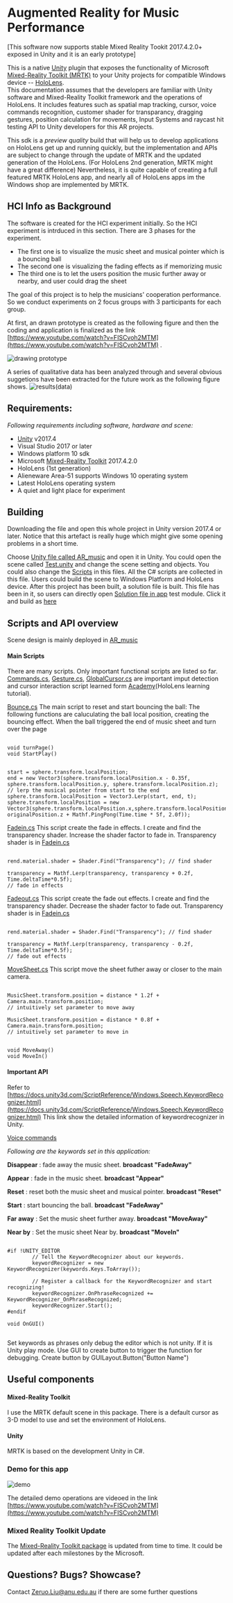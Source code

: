 # Augmented Reality for Music Performance #

[This software now supports stable Mixed Reality Tookit 2017.4.2.0+ exposed in Unity and it is an early prototype]

This is a native [Unity](https://unity3d.com/) plugin that exposes the functionality of Microsoft
[Mixed-Reality Toolkit (MRTK)](https://github.com/microsoft/MixedRealityToolkit-Unity) to your Unity projects for compatible Windows device -- 
[HoloLens](https://www.microsoft.com/en-us/hololens/buy).  
This documentation assumes that the developers are familiar with Unity software and Mixed-Reality Toolkit framework and the operations of HoloLens. 
It includes features such as spatial map tracking, cursor, voice commands recognition, customer shader for transparancy, 
dragging gestures, position calculation for movements,
Input Systems and raycast hit testing API to Unity developers for this AR projects.

This sdk is a _preview quality_ build that
will help us to develop applications on HoloLens get up and running quickly, but the implementation and APIs are subject to change 
through the update of MRTK and the updated generation of the HoloLens.  (For HoloLens 2nd generation, MRTK might have a great difference)
Nevertheless, it is quite capable of creating a full featured MRTK HoloLens app, and nearly all of HoloLens apps im the Windows shop are implemented by
MRTK.

## HCI Info as Background ##

The software is created for the HCI experiment initially. So the HCI experiment is intrduced in this section.
There are 3 phases for the experiment. 

* The first one is to visualize the music sheet and musical pointer which is a bouncing ball
* The second one is visualizing the fading effects as if memorizing music 
* The third one is to let the users position the music further away or nearby, and user could drag the sheet

The goal of this project is to help the musicians' cooperation performance. So we conduct experiments on 2 focus groups with 3 participants for each group. 

At first, an drawn prototype is created as the following figure and then the coding and application is finalized as the link 
[https://www.youtube.com/watch?v=FISCvoh2MTM](https://www.youtube.com/watch?v=FISCvoh2MTM) .

![drawing prototype](./drawn_prototype.jpg) 

A series of qualitative data has been analyzed through and several obvious suggetions have been extracted for the future work as the following figure shows.
![results(data)](./data.jpg) 


## Requirements: ##

_Following requirements including software, hardware and scene:_

* [Unity](https://unity3d.com/get-unity/download) v2017.4
* Visual Studio 2017 or later
* Windows platform 10 sdk 
* Microsoft [Mixed-Reality Toolkit](https://github.com/microsoft/MixedRealityToolkit-Unity/releases/tag/2017.4.2.0) 2017.4.2.0 
* HoloLens (1st generation)
* Alieneware Area-51 supports Windows 10 operating system
* Latest HoloLens operating system
* A quiet and light place for experiment 


## Building ##

Downloading the file and open this whole project in Unity version 2017.4 or later. 
Notice that this artefact is really huge which might give some opening problems in a short time.

Choose [Unity file called AR_music](./artifacts/Assets/AR_music) and open it in Unity. 
You could open the scene called [Test.unity](./artifacts/Assets/AR_music/Test.unity) and change the scene setting and objects.
You could also change the [Scripts](./artifacts/Assets/AR_music/Scripts) in this files. All the C# scripts are collected in this file.
Users could build the scene to Windows Platform and HoloLens device.
After this project has been built, a solution file is built.
This file has been in it, so users can directly open [Solution file in app](./artifacts/App/TEST.sln) test module. 
Click it and build as [here](https://docs.microsoft.com/en-us/windows/mixed-reality/using-visual-studio#enabling-developer-mode) 


## Scripts and API overview ##

Scene design is mainly deployed in [ AR_music](./artifacts/Assets/AR_music)   


<h4>Main Scripts</h4>

There are many scripts. Only important functional scripts are listed so far.
[Commands.cs](./artifacts/Assets/AR_music/Scripts/Commands.cs), [Gesture.cs](./artifacts/Assets/AR_music/Scripts/Gesture.cs),
[GlobalCursor.cs](./artifacts/Assets/AR_music/Scripts/GlobalCursor.cs) are important imput detection and cursor 
interaction script learned form [Academy](https://docs.microsoft.com/en-us/windows/mixed-reality/holograms-101)(HoloLens learning tutorial).

[Bounce.cs](./artifacts/Assets/AR_music/Scripts/Bounce.cs) The main script to reset and start bouncing the ball:
The following functions are caluculating the ball local position, creating the bouncing effect.
When the ball triggered the end of music sheet and turn over the page 

```CSharp

void turnPage()
void StartPlay()

```


```CSharp

start = sphere.transform.localPosition;
end = new Vector3(sphere.transform.localPosition.x - 0.35f, sphere.transform.localPosition.y, sphere.transform.localPosition.z);
// lerp the musical pointer from start to the end
sphere.transform.localPosition = Vector3.Lerp(start, end, t);
sphere.transform.localPosition = new Vector3(sphere.transform.localPosition.x,sphere.transform.localPosition.y, originalPosition.z + Mathf.PingPong(Time.time * 5f, 2.0f));

```

[Fadein.cs](./artifacts/Assets/AR_music/Scripts/Fadein.cs) 
This script create the fade in effects. I create and find the transparency shader. Increase the shader factor to fade in.
Transparency shader is in [Fadein.cs](./artifacts/Assets/AR_music/Materials/Transparency_shade.shader) 

```CSharp

rend.material.shader = Shader.Find("Transparency"); // find shader 

transparency = Mathf.Lerp(transparency, transparency + 0.2f, Time.deltaTime*0.5f);
// fade in effects

```

[Fadeout.cs](./artifacts/Assets/AR_music/Scripts/Fadeout.cs) 
This script create the fade out effects. I create and find the transparency shader. Decrease the shader factor to fade out.
Transparency shader is in [Fadein.cs](./artifacts/Assets/AR_music/Materials/Transparency_shade.shader) 

```CSharp

rend.material.shader = Shader.Find("Transparency"); // find shader 

transparency = Mathf.Lerp(transparency, transparency - 0.2f, Time.deltaTime*0.5f);
// fade out effects

```


[MoveSheet.cs](./artifacts/Assets/AR_music/Scripts/MoveSheet.cs) 
This script move the sheet futher away or closer to the main camera.

```CSharp

MusicSheet.transform.position = distance * 1.2f + Camera.main.transform.position;
// intuitively set parameter to move away

MusicSheet.transform.position = distance * 0.8f + Camera.main.transform.position;
// intuitively set parameter to move in

```

```CSharp

void MoveAway()
void MoveIn()

```

<h4>Important API</h4>

Refer to 
[https://docs.unity3d.com/ScriptReference/Windows.Speech.KeywordRecognizer.html](https://docs.unity3d.com/ScriptReference/Windows.Speech.KeywordRecognizer.html)
This link show the detailed information of keywordrecognizer in Unity.

[Voice commands](./artifacts/Assets/AR_music/Scripts/Voice.cs) 

_Following are the keywords set in this application:_

<b>Disappear</b> : fade away the music sheet.  <b>broadcast "FadeAway"</b>

<b>Appear</b> : fade in the music sheet. <b>broadcast "Appear"</b>

<b>Reset</b> : reset both the music sheet and musical pointer. <b>broadcast "Reset"</b>

<b>Start</b> : start bouncing the ball.  <b>broadcast "FadeAway"</b>

<b>Far away</b> : Set the music sheet further away.  <b>broadcast "MoveAway"</b>

<b>Near by</b> : Set the music sheet Near by.  <b>broadcast "MoveIn"</b>

```CSharp

#if !UNITY_EDITOR
        // Tell the KeywordRecognizer about our keywords.
        keywordRecognizer = new KeywordRecognizer(keywords.Keys.ToArray());

        // Register a callback for the KeywordRecognizer and start recognizing!
        keywordRecognizer.OnPhraseRecognized += KeywordRecognizer_OnPhraseRecognized;
        keywordRecognizer.Start();
#endif

void OnGUI()


```
Set keywords as phrases only debug the editor which is not unity. If it is Unity play mode. 
Use GUI to create button to trigger the function for debugging.
Create button by GUILayout.Button("Button Name")


  

## Useful components ##
<h4>Mixed-Reality Toolkit</h4>
I use the MRTK default scene in this package. There is a default cursor as 3-D model to use and set the environment of HoloLens.


<h4>Unity</h4>
MRTK is based on the development Unity in C#.




### Demo for this app ###

![demo](./AR.png) 

The detailed demo operations are videoed in the link [https://www.youtube.com/watch?v=FISCvoh2MTM](https://www.youtube.com/watch?v=FISCvoh2MTM) 



### Mixed Reality Toolkit Update ###



The [Mixed-Reality Toolkit package](https://github.com/microsoft/MixedRealityToolkit-Unity) is updated from time to time.
It could be updated after each milestones by the Microsoft. 

## Questions?  Bugs? Showcase? ##

Contact Zeruo.Liu@anu.edu.au if there are some further questions 






